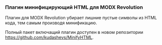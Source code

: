 ### Плагин минифицирующий HTML для MODX Revolution

Плагин для MODX Revolution убирает лишние пустые символы из HTML кода, тем самым производя минификацию.

Полный пакет включащий плагин доступен в новом репозитории https://github.com/kudashevs/MinifyHTML.